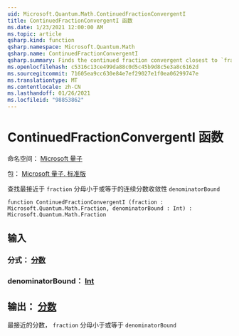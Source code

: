 ```yaml
---
uid: Microsoft.Quantum.Math.ContinuedFractionConvergentI
title: ContinuedFractionConvergentI 函数
ms.date: 1/23/2021 12:00:00 AM
ms.topic: article
qsharp.kind: function
qsharp.namespace: Microsoft.Quantum.Math
qsharp.name: ContinuedFractionConvergentI
qsharp.summary: Finds the continued fraction convergent closest to `fraction` with the denominator less or equal to `denominatorBound`
ms.openlocfilehash: c5316c13ce499da88c0d5c45b9d8c5e3a8c6162d
ms.sourcegitcommit: 71605ea9cc630e84e7ef29027e1f0ea06299747e
ms.translationtype: MT
ms.contentlocale: zh-CN
ms.lasthandoff: 01/26/2021
ms.locfileid: "98853862"
---
```

# <a name="continuedfractionconvergenti-function"></a>ContinuedFractionConvergentI 函数

命名空间： [Microsoft 量子](xref:Microsoft.Quantum.Math)

包： [Microsoft 量子. 标准版](https://nuget.org/packages/Microsoft.Quantum.Standard)


查找最接近于 `fraction` 分母小于或等于的连续分数收敛性 `denominatorBound`

```qsharp
function ContinuedFractionConvergentI (fraction : Microsoft.Quantum.Math.Fraction, denominatorBound : Int) : Microsoft.Quantum.Math.Fraction
```


## <a name="input"></a>输入

### <a name="fraction--fraction"></a>分式： [分数](xref:Microsoft.Quantum.Math.Fraction)




### <a name="denominatorbound--int"></a>denominatorBound： [Int](xref:microsoft.quantum.lang-ref.int)





## <a name="output--fraction"></a>输出： [分数](xref:Microsoft.Quantum.Math.Fraction)

最接近的分数， `fraction` 分母小于或等于 `denominatorBound`